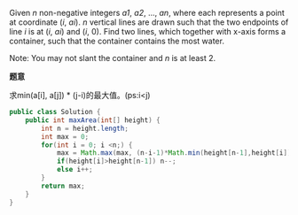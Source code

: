 Given *n* non-negative integers *a1*, *a2*, ..., *an*, where each represents a point at coordinate (*i*, *ai*). *n* vertical lines are drawn such that the two endpoints of line *i* is at (*i*, *ai*) and (*i*, 0). Find two lines, which together with x-axis forms a container, such that the container contains the most water.

Note: You may not slant the container and *n* is at least 2.

**题意**

求min(a[i], a[j]) * (j-i)的最大值。(ps:i<j)

```java
public class Solution {
    public int maxArea(int[] height) {
        int n = height.length;
        int max = 0;
        for(int i = 0; i <n;) {
        	max = Math.max(max, (n-i-1)*Math.min(height[n-1],height[i]));
        	if(height[i]>height[n-1]) n--;
        	else i++;
        }
        return max;
    }
}
```

